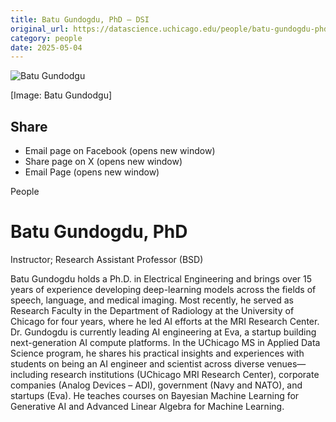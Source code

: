 ```yaml
---
title: Batu Gundogdu, PhD – DSI
original_url: https://datascience.uchicago.edu/people/batu-gundogdu-phd
category: people
date: 2025-05-04
---
```


<!-- Table-like structure detected -->

![Batu Gundodgu](https://datascience.uchicago.edu/wp-content/uploads/2024/04/Batu_Headshot-300x300.jpg)

[Image: Batu Gundodgu]

## Share

* Email page on Facebook (opens new window)
* Share page on X (opens new window)
* Email Page (opens new window)

<!-- Table-like structure detected -->

People

# Batu Gundogdu, PhD

Instructor; Research Assistant Professor (BSD)

Batu Gundogdu holds a Ph.D. in Electrical Engineering and brings over 15 years of experience developing deep-learning models across the fields of speech, language, and medical imaging. Most recently, he served as Research Faculty in the Department of Radiology at the University of Chicago for four years, where he led AI efforts at the MRI Research Center. Dr. Gundogdu is currently leading AI engineering at Eva, a startup building next-generation AI compute platforms. In the UChicago MS in Applied Data Science program, he shares his practical insights and experiences with students on being an AI engineer and scientist across diverse venues—including research institutions (UChicago MRI Research Center), corporate companies (Analog Devices – ADI), government (Navy and NATO), and startups (Eva). He teaches courses on Bayesian Machine Learning for Generative AI and Advanced Linear Algebra for Machine Learning.